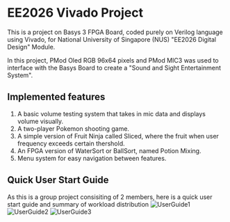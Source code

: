 # EE2026 Vivado Project
This is a project on Basys 3 FPGA Board, coded purely on Verilog language using Vivado, for National University of Singapore (NUS) "EE2026 Digital Design" Module.

In this project, PMod Oled RGB 96x64 pixels and PMod MIC3 was used to interface with the Basys Board to create a "Sound and Sight Entertainment System".

## Implemented features
1. A basic volume testing system that takes in mic data and displays volume visually.
2. A two-player Pokemon shooting game.
3. A simple version of Fruit Ninja called Sliced, where the fruit when user frequency exceeds certain thershold.
4. An FPGA version of WaterSort or BallSort, named Potion Mixing.
5. Menu system for easy navigation between features.

## Quick User Start Guide
As this is a group project consisiting of 2 members, here is a quick user start guide and summary of workload distribution
![UserGuide1](https://user-images.githubusercontent.com/71639142/113470952-b734fc00-948b-11eb-9296-76e44dc136f6.PNG)
![UserGuide2](https://user-images.githubusercontent.com/71639142/113470953-b8febf80-948b-11eb-8ed2-861091537d96.PNG)
![UserGuide3](https://user-images.githubusercontent.com/71639142/113470954-bac88300-948b-11eb-80c2-ea9a7cb262d0.PNG)
